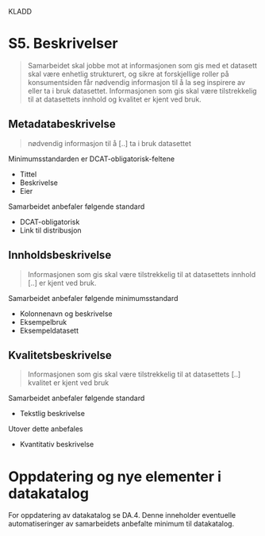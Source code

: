 KLADD

# S5. Beskrivelser

> Samarbeidet skal jobbe mot at informasjonen som gis med et datasett skal være enhetlig strukturert, 
> og sikre at forskjellige roller på konsumentsiden får nødvendig informasjon til å la seg inspirere av 
> eller ta i bruk datasettet. Informasjonen som gis skal være tilstrekkelig til at datasettets innhold og kvalitet er kjent ved bruk.

## Metadatabeskrivelse

> nødvendig informasjon til å [..] ta i bruk datasettet

Minimumsstandarden er DCAT-obligatorisk-feltene
* Tittel 
* Beskrivelse
* Eier

Samarbeidet anbefaler følgende standard
* DCAT-obligatorisk
* Link til distribusjon

## Innholdsbeskrivelse

> Informasjonen som gis skal være tilstrekkelig til at datasettets innhold [..] er kjent ved bruk.

Samarbeidet anbefaler følgende minimumsstandard

* Kolonnenavn og beskrivelse
* Eksempelbruk
* Eksempeldatasett

## Kvalitetsbeskrivelse

> Informasjonen som gis skal være tilstrekkelig til at datasettets [..] kvalitet er kjent ved bruk

Samarbeidet anbefaler følgende standard

* Tekstlig beskrivelse

Utover dette anbefales

* Kvantitativ beskrivelse

# Oppdatering og nye elementer i datakatalog

For oppdatering av datakatalog se DA.4. Denne inneholder eventuelle automatiseringer av samarbeidets anbefalte minimum til datakatalog.
